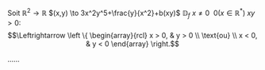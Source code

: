 Soit $\mathbb{R}^2\to \mathbb{R}$
$(x,y) \to 3x^2y^5+\frac{y}{x^2}+b(xy)$
$\mathbb{D}_{f}$ $x \neq 0 \ \ 0(x \in \mathbb{R}^*)$
$xy > 0 :$
$$\Leftrightarrow \left \{
\begin{array}{rcl}
x > 0, & y > 0 \\
\text{ou} \\
 x < 0, & y < 0
\end{array}
\right.$$

......